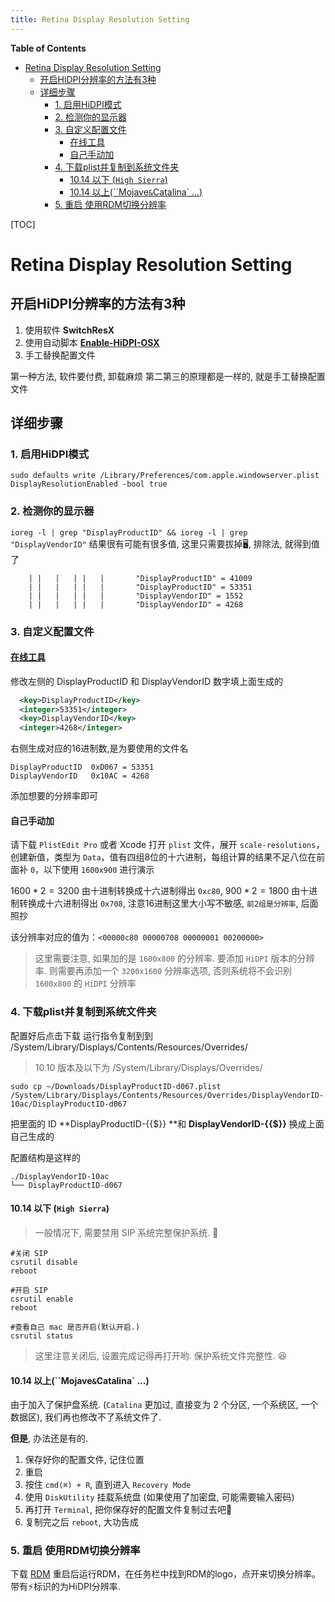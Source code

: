 ```yaml
---
title: Retina Display Resolution Setting
---
```


<!-- START doctoc generated TOC please keep comment here to allow auto update -->
<!-- DON'T EDIT THIS SECTION, INSTEAD RE-RUN doctoc TO UPDATE -->
**Table of Contents**

- [Retina Display Resolution Setting](#retina-display-resolution-setting)
  - [开启HiDPI分辨率的方法有3种](#开启hidpi分辨率的方法有3种)
  - [详细步骤](#详细步骤)
    - [1. 启用HiDPI模式](#1-启用hidpi模式)
    - [2. 检测你的显示器](#2-检测你的显示器)
    - [3. 自定义配置文件](#3-自定义配置文件)
      - [在线工具](#在线工具)
      - [自己手动加](#自己手动加)
    - [4. 下载plist并复制到系统文件夹](#4-下载plist并复制到系统文件夹)
      - [10.14 以下 (`High Sierra`)](#1014-以下-high-sierra)
      - [10.14 以上(``Mojave` & `Catalina` ...)](#1014-以上mojavecatalina-)
    - [5. 重启 使用RDM切换分辨率](#5-重启-使用rdm切换分辨率)

<!-- END doctoc generated TOC please keep comment here to allow auto update -->





[TOC]

# Retina Display Resolution Setting

## 开启HiDPI分辨率的方法有3种

1. 使用软件  **SwitchResX**
2. 使用自动脚本  [**Enable-HiDPI-OSX**](https://github.com/syscl/Enable-HiDPI-OSX)
3. 手工替换配置文件

第一种方法, 软件要付费, 卸载麻烦
第二第三的原理都是一样的, 就是手工替换配置文件

## 详细步骤

### 1. 启用HiDPI模式

```
sudo defaults write /Library/Preferences/com.apple.windowserver.plist DisplayResolutionEnabled -bool true
```

### 2. 检测你的显示器

`ioreg -l | grep "DisplayProductID" && ioreg -l | grep "DisplayVendorID"`
结果很有可能有很多值, 这里只需要拔掉🖥, 排除法, 就得到值了

```
    | |   |   | |   |       "DisplayProductID" = 41009
    | |   |   | |   |       "DisplayProductID" = 53351
    | |   |   | |   |       "DisplayVendorID" = 1552
    | |   |   | |   |       "DisplayVendorID" = 4268
```

### 3. 自定义配置文件

#### [在线工具](https://comsysto.github.io/Display-Override-PropertyList-File-Parser-and-Generator-with-HiDPI-Support-For-Scaled-Resolutions/)

修改左侧的 DisplayProductID 和 DisplayVendorID 数字填上面生成的

```xml
  <key>DisplayProductID</key>
  <integer>53351</integer>
  <key>DisplayVendorID</key>
  <integer>4268</integer>
```

右侧生成对应的16进制数,是为要使用的文件名

```
DisplayProductID  0xD067 = 53351
DisplayVendorID	  0x10AC = 4268
```

添加想要的分辨率即可

#### 自己手动加

请下载 `PlistEdit Pro` 或者 Xcode 打开 `plist` 文件，展开 `scale-resolutions`，创建新值，类型为 `Data`，值有四组8位的十六进制，每组计算的结果不足八位在前面补 `0`，以下使用 `1600x900` 进行演示

$1600 * 2 = 3200$ 由十进制转换成十六进制得出 `0xc80`, $900 * 2 = 1800$ 由十进制转换成十六进制得出 `0x708`, 注意16进制这里大小写不敏感, `前2组是分辨率`, 后面照抄

该分辨率对应的值为：`<00000c80 00000708 00000001 00200000>`

> 这里需要注意, 如果加的是 `1600x800` 的分辨率. 要添加 `HiDPI` 版本的分辨率. 则需要再添加一个 `3200x1600` 分辨率选项, 否则系统将不会识别 `1600x800` 的 `HiDPI` 分辨率

### 4. 下载plist并复制到系统文件夹

配置好后点击下载
运行指令复制到到 /System/Library/Displays/Contents/Resources/Overrides/

> 10.10 版本及以下为 /System/Library/Displays/Overrides/
```shell
sudo cp ~/Downloads/DisplayProductID-d067.plist /System/Library/Displays/Contents/Resources/Overrides/DisplayVendorID-10ac/DisplayProductID-d067
```
把里面的 ID **DisplayProductID-{{$}} **和 **DisplayVendorID-{{$}}** 换成上面自己生成的

配置结构是这样的

```
./DisplayVendorID-10ac
└── DisplayProductID-d067
```

#### 10.14 以下 (`High Sierra`)

> 一般情况下, 需要禁用 SIP 系统完整保护系统. 🚫

```shell
#关闭 SIP
csrutil disable
reboot

#开启 SIP
csrutil enable
reboot

#查看自己 mac 是否开启(默认开启.)
csrutil status
```

> 这里注意关闭后, 设置完成记得再打开哟. 保护系统文件完整性. 😆

#### 10.14 以上(``Mojave` & `Catalina` ...)

由于加入了保护盘系统. (`Catalina` 更加过, 直接变为 2 个分区, 一个系统区, 一个数据区), 我们再也修改不了系统文件了.

**但是**, 办法还是有的. 

1. 保存好你的配置文件, 记住位置
2. 重启
3. 按住 `cmd(⌘) + R`, 直到进入 `Recovery Mode`
4. 使用 `DiskUtility` 挂载系统盘 (如果使用了加密盘, 可能需要输入密码)
5. 再打开 `Terminal`, 把你保存好的配置文件复制过去吧🤪
6. 复制完之后 `reboot`, 大功告成

### 5. 重启 使用RDM切换分辨率

下载 [RDM](http://avi.alkalay.net/software/RDM/) 重启后运行RDM，在任务栏中找到RDM的logo，点开来切换分辨率。带有⚡️标识的为HiDPI分辨率.
